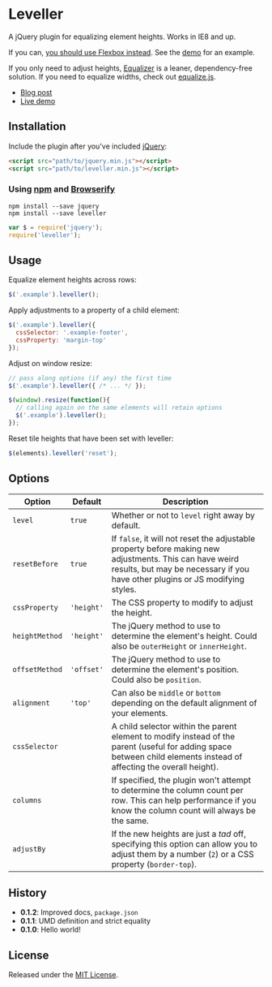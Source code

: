 # Leveller

A jQuery plugin for equalizing element heights. Works in IE8 and up.

If you can, [you should use Flexbox instead](http://css-tricks.com/snippets/css/a-guide-to-flexbox/). See the [demo]() for an example.

If you only need to adjust heights, [Equalizer](https://github.com/skrajewski/Equalizer) is a leaner, dependency-free solution. If you need to equalize widths, check out [equalize.js](https://github.com/tsvensen/equalize.js).

- [Blog post]()
- [Live demo]()

## Installation

Include the plugin after you've included [jQuery](http://jquery.com/):

```html
<script src="path/to/jquery.min.js"></script>
<script src="path/to/leveller.min.js"></script>
```

### Using [npm](https://www.npmjs.com/) and [Browserify](http://browserify.org/)

```
npm install --save jquery
npm install --save leveller
```
```javascript
var $ = require('jquery');
require('leveller');
```

## Usage

Equalize element heights across rows:

```javascript
$('.example').leveller();
```

Apply adjustments to a property of a child element:

```javascript
$('.example').leveller({
  cssSelector: '.example-footer',
  cssProperty: 'margin-top'
});
```

Adjust on window resize:

```javascript
// pass along options (if any) the first time
$('.example').leveller({ /* ... */ });

$(window).resize(function(){
  // calling again on the same elements will retain options
  $('.example').leveller();
});
```

Reset tile heights that have been set with leveller:

```javascript
$(elements).leveller('reset');
```

## Options

Option | Default | Description
--- | --- | ---
`level` | `true` | Whether or not to `level` right away by default.
`resetBefore` | `true` | If `false`, it will not reset the adjustable property before making new adjustments. This can have weird results, but may be necessary if you have other plugins or JS modifying styles.
`cssProperty` | `'height'` | The CSS property to modify to adjust the height.
`heightMethod` | `'height'` | The jQuery method to use to determine the element's height. Could also be `outerHeight` or `innerHeight`.
`offsetMethod` | `'offset'` | The jQuery method to use to determine the element's position. Could also be `position`.
`alignment` | `'top'` | Can also be `middle` or `bottom` depending on the default alignment of your elements.
`cssSelector` | | A child selector within the parent element to modify instead of the parent (useful for adding space between child elements instead of affecting the overall height).
`columns` | | If specified, the plugin won't attempt to determine the column count per row. This can help performance if you know the column count will always be the same.
`adjustBy` | | If the new heights are just a _tad_ off, specifying this option can allow you to adjust them by a number (`2`) or a CSS property (`border-top`).

## History

- **0.1.2**: Improved docs, `package.json`
- **0.1.1**: UMD definition and strict equality
- **0.1.0**: Hello world!

## License

Released under the [MIT License](http://www.opensource.org/licenses/MIT).
